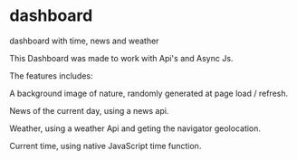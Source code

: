 # dashboard
dashboard with time, news and weather

This Dashboard was made to work with Api's and Async Js.

The features includes:

A background image of nature, randomly generated at page load / refresh.

News of the current day, using a news api.

Weather, using a weather Api and geting the navigator geolocation.

Current time, using native JavaScript time function.
